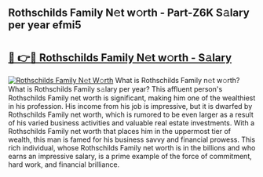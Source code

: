 ## Rothschilds Family N𝚎t w𝚘rth - Part-Z6K S𝚊lary per year efmi5

# <h2><a href="http://gc34o7n.nevu.top/?p=Rothschilds+Family">🔗 👉🔴 Rothschilds Family N𝚎t w𝚘rth - S𝚊lary</a></h2>

[![Rothschilds Family N𝚎t W𝚘rth](https://i.imgur.com/Oavwk0R.jpeg)](http://gc34o7n.nevu.top/?p=Rothschilds+Family)
What is Rothschilds Family n𝚎t w𝚘rth? What is Rothschilds Family s𝚊lary per year?
This affluent person's Rothschilds Family net worth is significant, making him one of the wealthiest in his profession. His income from his job is impressive, but it is dwarfed by Rothschilds Family net worth, which is rumored to be even larger as a result of his varied business activities and valuable real estate investments. With a Rothschilds Family net worth that places him in the uppermost tier of wealth, this man is famed for his business savvy and financial prowess. This rich individual, whose Rothschilds Family net worth is in the billions and who earns an impressive salary, is a prime example of the force of commitment, hard work, and financial brilliance.
